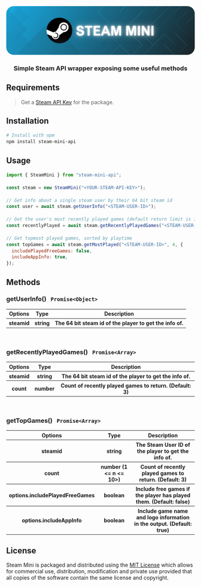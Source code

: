 <img src="./assets/images/project_banner.png" style="border-radius:20px" />

<div align="center"><h3>
Simple Steam API wrapper exposing some useful methods
</h3></div>

## Requirements

> Get a <a href="https://steamcommunity.com/dev/apikey">Steam API Key</a> for the package.

## Installation

```sh
# Install with npm
npm install steam-mini-api
```

## Usage

```js
import { SteamMini } from "steam-mini-api";

const steam = new SteamMini("<YOUR-STEAM-API-KEY>");

// Get info about a single steam user by their 64 bit steam id
const user = await steam.getUserInfo("<STEAM-USER-ID>");

// Get the user's most recently played games (default return limit is 1)
const recentlyPlayed = await steam.getRecentlyPlayedGames("<STEAM-USER-ID>", 4);

// Get topmost played games, sorted by playtime
const topGames = await steam.getMostPlayed("<STEAM-USER-ID>", 4, {
  includePlayedFreeGames: false,
  includeAppInfo: true,
});
```

## Methods

### **getUserInfo()**&nbsp;&nbsp;&nbsp;`Promise<Object>`

<table>
    <tr>
        <th>Options</th>
        <th>Type</th>
        <th>Description</th>
    </tr>
    <tr>
        <th>steamid</th>
        <th>string</th>
        <th>The 64 bit steam id of the player to get the info of.</th>
    </tr>
</table>

<br/>

### **getRecentlyPlayedGames()**&nbsp;&nbsp;&nbsp;`Promise<Array>`

<table>
    <tr>
        <th>Options</th>
        <th>Type</th>
        <th>Description</th>
    </tr>
    <tr>
        <th>steamid</th>
        <th>string</th>
        <th>The 64 bit steam id of the player to get the info of.</th>
    </tr>
    <tr>
        <th>count</th>
        <th>number</th>
        <th>Count of recently played games to return. (Default: 3)</th>
    </tr>
</table>

<br/>

### **getTopGames()**&nbsp;&nbsp;&nbsp;`Promise<Array>`

<table>
    <tr>
        <th>Options</th>
        <th>Type</th>
        <th>Description</th>
    </tr>
    <tr>
        <th>steamid</th>
        <th>string</th>
        <th>The Steam User ID of the player to get the info of.</th>
    </tr>
    <tr>
        <th>count</th>
        <th>number (1 <= n <= 10>)</th>
        <th>Count of recently played games to return. (Default: 3)</th>
    </tr>
    <tr>
        <th>options.includePlayedFreeGames</th>
        <th>boolean</th>
        <th>Include free games if the player has played them. (Default: false)</th>
    </tr>
    <tr>
        <th>options.includeAppInfo</th>
        <th>boolean</th>
        <th>Include game name and logo information in the output. (Default: true)</th>
    </tr>
</table>

## License

Steam Mini is packaged and distributed using the [MIT License](/LICENSE.md) which allows for commercial use, distribution, modification and private use provided that all copies of the software contain the same license and copyright.
